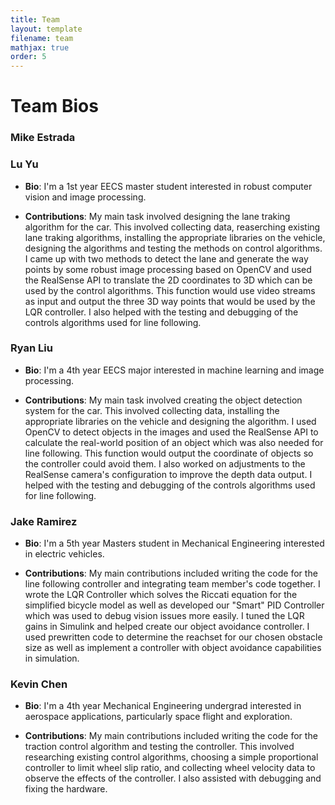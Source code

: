 ```yaml
---
title: Team
layout: template
filename: team
mathjax: true
order: 5
--- 
```


# Team Bios

### Mike Estrada

### Lu Yu
- **Bio**: I'm a 1st year EECS master student interested in robust computer vision and image processing. 

- **Contributions**: My main task involved designing the lane traking algorithm for the car. This involved collecting data, reaserching existing lane traking algorithms, installing the appropriate libraries on the vehicle, designing the algorithms and testing the methods on control algorithms. I came up with two methods to detect the lane and generate the way points by some robust image processing based on OpenCV and used the RealSense API to translate the 2D coordinates to 3D which can be used by the control algorithms. This function would use video streams as input and output the three 3D way points that would be used by the LQR controller. I also helped with the testing and debugging of the controls algorithms used for line following.

### Ryan Liu
- **Bio**: I'm a 4th year EECS major interested in machine learning and image processing. 

- **Contributions**: My main task involved creating the object detection system for the car. This involved collecting data, installing the appropriate libraries on the vehicle and designing the algorithm. I used OpenCV to detect objects in the images and used the RealSense API to calculate the real-world position of an object which was also needed for line following. This function would output the coordinate of objects so the controller could avoid them. I also worked on adjustments to the RealSense camera's configuration to improve the depth data output. I helped with the testing and debugging of the controls algorithms used for line following.

### Jake Ramirez
- **Bio**: I'm a 5th year Masters student in Mechanical Engineering interested in electric vehicles.

- **Contributions**: My main contributions included writing the code for the line following controller and integrating team member's code together. I wrote the LQR Controller which solves the Riccati equation for the simplified bicycle model as well as developed our "Smart" PID Controller which was used to debug vision issues more easily. I tuned the LQR gains in Simulink and helped create our object avoidance controller. I used prewritten code to determine the reachset for our chosen obstacle size as well as implement a controller with object avoidance capabilities in simulation.

### Kevin Chen

- **Bio**: I'm a 4th year Mechanical Engineering undergrad interested in aerospace applications, particularly space flight and exploration.

- **Contributions**: My main contributions included writing the code for the traction control algorithm and testing the controller. This involved researching existing control algorithms, choosing a simple proportional controller to limit wheel slip ratio, and collecting wheel velocity data to observe the effects of the controller. I also assisted with debugging and fixing the hardware.

